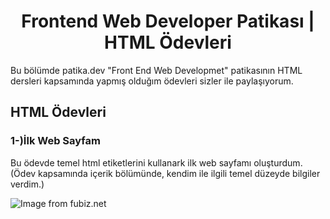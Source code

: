<h1 align="center">Frontend Web Developer Patikası | HTML Ödevleri</h1>
Bu bölümde patika.dev "Front End Web Developmet" patikasının HTML dersleri kapsamında yapmış olduğım ödevleri sizler ile paylaşıyorum.

## HTML Ödevleri
<h3 align="left">1-)İlk Web Sayfam</h3>

<p>Bu ödevde temel html etiketlerini kullanark ilk web sayfamı oluşturdum. (Ödev kapsamında içerik bölümünde, kendim ile ilgili temel düzeyde bilgiler verdim.) </p>

<img src="http://www.fubiz.net/wp-content/uploads/2017/03/cityillustrationsdigital6.jpg" alt="Image from fubiz.net" />
 


